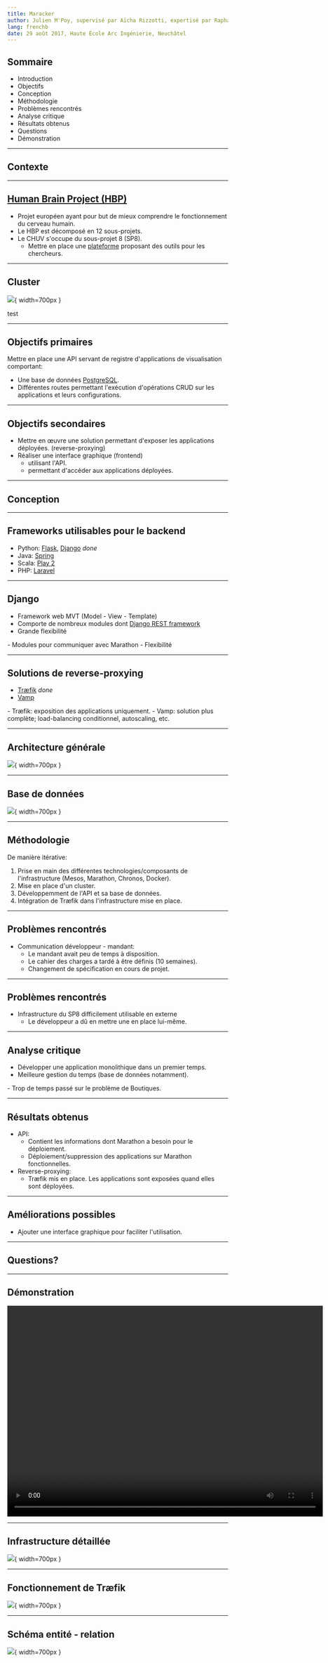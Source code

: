 ```yaml
---
title: Maracker
author: Julien M'Poy, supervisé par Aïcha Rizzotti, expertisé par Raphaël Barazzutti
lang: frenchb
date: 29 août 2017, Haute École Arc Ingénierie, Neuchâtel
---
```


## Sommaire

* Introduction
* Objectifs
* Conception
* Méthodologie
* Problèmes rencontrés
* Analyse critique
* Résultats obtenus
* Questions
* Démonstration

---

## Contexte

---

## [Human Brain Project (HBP)](https://www.humanbrainproject.eu/en/)

* Projet européen ayant pour but de mieux comprendre le fonctionnement du
  cerveau humain.
* Le HBP est décomposé en 12 sous-projets.
* Le CHUV s'occupe du sous-projet 8 (SP8).
    * Mettre en place une [plateforme](https://www.humanbrainproject.eu/en/medicine/medical-informatics-platform/)
      proposant des outils pour les chercheurs.

---

## Cluster

![](../report/images/distributed_operating_system_02.png){ width=700px }

<aside class="notes">
  test
</aside>

---

## Objectifs primaires

Mettre en place une API servant de registre d'applications de visualisation
comportant:

* Une base de données [PostgreSQL](https://www.postgresql.org/).
* Différentes routes permettant l'exécution d'opérations CRUD
  sur les applications et leurs configurations.

---

## Objectifs secondaires

* Mettre en œuvre une solution permettant d'exposer
  les applications déployées. (reverse-proxying)
* Réaliser une interface graphique (frontend)
    * utilisant l'API.
    * permettant d'accéder aux applications déployées.

---

## Conception

---

## Frameworks utilisables pour le backend

* Python: [Flask](http://flask.pocoo.org/),
  [Django](https://www.djangoproject.com/)
  <i class="material-icons success">done</i>
* Java: [Spring](https://spring.io/)
* Scala: [Play 2](https://playframework.com/)
* PHP: [Laravel](https://laravel.com/)

---

## Django

* Framework web MVT (Model - View - Template)
* Comporte de nombreux modules dont
  [Django REST framework](http://www.django-rest-framework.org/)
* Grande flexibilité

<aside class="notes">
  - Modules pour communiquer avec Marathon
  - Flexibilité
</aside>

---

## Solutions de reverse-proxying

* [Træfik](https://traefik.io/) <i class="material-icons success">done</i>
* [Vamp](http://vamp.io/)

<aside class="notes">
  - Træfik: exposition des applications uniquement.
  - Vamp: solution plus complète; load-balancing conditionnel,
    autoscaling, etc.
</aside>

---

## Architecture générale

![](../report/images/170530-schema_simplifie.svg){ width=700px }

---

## Base de données

![](../report/images/database_schema.png){ width=700px }

---

## Méthodologie

De manière itérative:

1. Prise en main des différentes technologies/composants de l'infrastructure
  (Mesos, Marathon, Chronos, Docker).
2. Mise en place d'un cluster.
3. Développemment de l'API et sa base de données.
4. Intégration de Træfik dans l'infrastructure mise en place.

---

## Problèmes rencontrés

* Communication développeur - mandant:
    * Le mandant avait peu de temps à disposition.
    * Le cahier des charges a tardé à être définis (10 semaines).
    * Changement de spécification en cours de projet.

---

## Problèmes rencontrés

* Infrastructure du SP8 difficilement utilisable en externe
    * Le développeur a dû en mettre une en place lui-même.

---

## Analyse critique

* Développer une application monolithique dans un premier temps.
* Meilleure gestion du temps (base de données notamment).

<aside class="notes">
  - Trop de temps passé sur le problème de Boutiques.
</aside>

---

## Résultats obtenus

* API:
    * Contient les informations dont Marathon a besoin pour le déploiement.
    * Déploiement/suppression des applications sur Marathon fonctionnelles.
* Reverse-proxying:
    * Træfik mis en place. Les applications sont exposées quand elles sont déployées.

---

## Améliorations possibles

* Ajouter une interface graphique pour faciliter l'utilisation.

---

## Questions?

---

## Démonstration

<video width="720" height="480" controls>
  <source src="videos/test.mp4" type="video/mp4">
  Your browser does not support the video tag.
</video> 

---

## Infrastructure détaillée

![](../report/images/architecture_schema.png){ width=700px }

---

## Fonctionnement de Træfik

![](../report/images/traefik_internal.png){ width=700px }

---

## Schéma entité - relation

![](../report/images/entity_relationship_schema_02.png){ width=700px }
